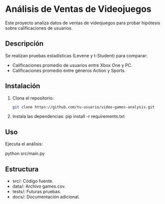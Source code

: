 # Análisis de Ventas de Videojuegos

Este proyecto analiza datos de ventas de videojuegos para probar hipótesis sobre calificaciones de usuarios.

## Descripción
Se realizan pruebas estadísticas (Levene y t-Student) para comparar:
- Calificaciones promedio de usuarios entre Xbox One y PC.
- Calificaciones promedio entre géneros Action y Sports.

## Instalación
1. Clona el repositorio:
   ```bash
   git clone https://github.com/tu-usuario/video-games-analysis.git

2. Instala las dependencias:
pip install -r requirements.txt

## Uso
Ejecuta el análisis:

python src/main.py

## Estructura

- src/: Código fuente.
- data/: Archivo games.csv.
- tests/: Futuras pruebas.
- docs/: Documentación adicional.